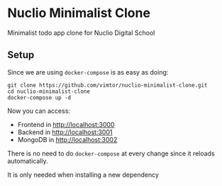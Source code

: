 # Nuclio Minimalist Clone

Minimalist todo app clone for Nuclio Digital School

## Setup

Since we are using `docker-compose` is as easy as doing:

```shell
git clone https://github.com/vimtor/nuclio-minimalist-clone.git
cd nuclio-minimalist-clone
docker-compose up -d
```

Now you can access:

- Frontend in [http://localhost:3000](http://localhost:3000)
- Backend in [http://localhost:3001](http://localhost:3001)
- MongoDB in [http://localhost:3002](http://localhost:3002)

There is no need to do `docker-compose` at every change since it reloads automatically.

It is only needed when installing a new dependency
